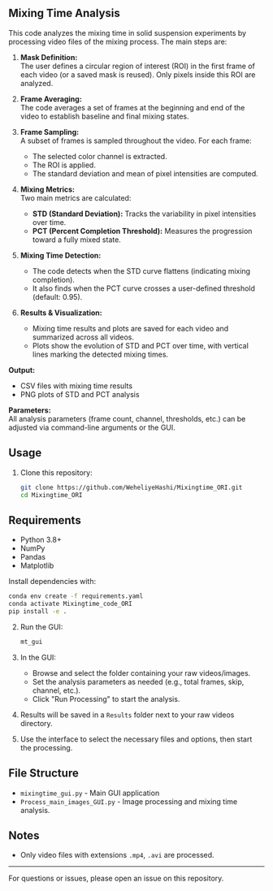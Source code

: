 ## Mixing Time Analysis

This code analyzes the mixing time in solid suspension experiments by processing video files of the mixing process. The main steps are:

1. **Mask Definition:**  
   The user defines a circular region of interest (ROI) in the first frame of each video (or a saved mask is reused). Only pixels inside this ROI are analyzed.

2. **Frame Averaging:**  
   The code averages a set of frames at the beginning and end of the video to establish baseline and final mixing states.

3. **Frame Sampling:**  
   A subset of frames is sampled throughout the video. For each frame:
   - The selected color channel is extracted.
   - The ROI is applied.
   - The standard deviation and mean of pixel intensities are computed.

4. **Mixing Metrics:**  
   Two main metrics are calculated:
   - **STD (Standard Deviation):** Tracks the variability in pixel intensities over time.
   - **PCT (Percent Completion Threshold):** Measures the progression toward a fully mixed state.

5. **Mixing Time Detection:**  
   - The code detects when the STD curve flattens (indicating mixing completion).
   - It also finds when the PCT curve crosses a user-defined threshold (default: 0.95).

6. **Results & Visualization:**  
   - Mixing time results and plots are saved for each video and summarized across all videos.
   - Plots show the evolution of STD and PCT over time, with vertical lines marking the detected mixing times.

**Output:**  
- CSV files with mixing time results  
- PNG plots of STD and PCT analysis

**Parameters:**  
All analysis parameters (frame count, channel, thresholds, etc.) can be adjusted via command-line arguments or the GUI.

## Usage

1. Clone this repository:

    ```sh
    git clone https://github.com/WeheliyeHashi/Mixingtime_ORI.git
    cd Mixingtime_ORI
    ```

## Requirements

- Python 3.8+
- NumPy
- Pandas
- Matplotlib

Install dependencies with:

```sh
conda env create -f requirements.yaml
conda activate Mixingtime_code_ORI
pip install -e .
```



2. Run the GUI:

    ```sh
    mt_gui
    ```

3. In the GUI:
    - Browse and select the folder containing your raw videos/images.
    - Set the analysis parameters as needed (e.g., total frames, skip, channel, etc.).
    - Click "Run Processing" to start the analysis.

4. Results will be saved in a `Results` folder next to your raw videos directory.

5. Use the interface to select the necessary files and options, then start the processing.

## File Structure

- `mixingtime_gui.py` - Main GUI application
- `Process_main_images_GUI.py` - Image processing and mixing time analysis. 

## Notes

- Only video files with extensions `.mp4`, `.avi` are processed.

---

For questions or issues, please open an issue on this repository.
